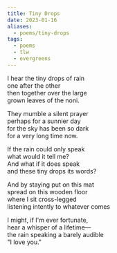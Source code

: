 ```yaml
---
title: Tiny Drops
date: 2023-01-16
aliases:
  - poems/tiny-drops
tags:
  - poems
  - tlw
  - evergreens
---
```

I hear the tiny drops of rain  
one after the other  
then together over the large  
grown leaves of the noni.  

They mumble a silent prayer  
perhaps for a sunnier day    
for the sky has been so dark  
for a very long time now.  

If the rain could only speak  
what would it tell me?  
And what if it does speak  
and these tiny drops its words?  

And by staying put on this mat  
spread on this wooden floor  
where I sit cross-legged  
listening intently to whatever comes  

I might, if I'm ever fortunate,  
hear a whisper of a lifetime—  
the rain speaking a barely audible  
"I love you."  